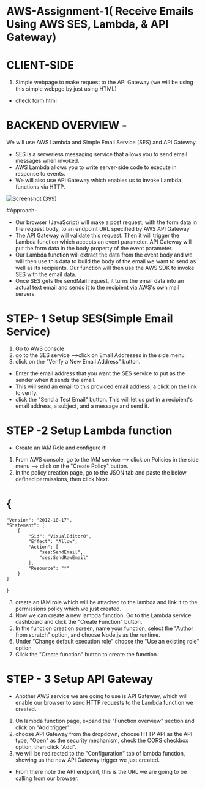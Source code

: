 # AWS-Assignment-1( Receive Emails Using AWS SES, Lambda, & API Gateway)
# CLIENT-SIDE
1. Simple webpage to make request to the API Gateway
(we will be using this simple webpge by just using HTML)
- check form.html

# BACKEND OVERVIEW -

We will use AWS Lambda and Simple Email Service (SES) and API Gateway.
- SES is a serverless messaging service that allows you to send email messages when invoked.
- AWS Lambda allows you to write server-side code to execute in response to events.
- We will also use API Gateway which enables us to invoke Lambda functions via HTTP.

![Screenshot (399)](https://user-images.githubusercontent.com/117630401/202645960-aa603fe3-2c56-4ad3-9bfb-31dad81f8b9f.png)

#Approach-
- Our browser (JavaScript) will make a post request, with the form data in the request body, to an endpoint URL specified by AWS API Gateway
- The API Gateway will validate this request. Then it will trigger the Lambda function which accepts an event parameter. 
  API Gateway will put the form data in the body property of the event parameter.
- Our Lambda function will extract the data from the event body and we will then use this data to build the body of the email we want to send as well as its recipients. Our function will then use the AWS SDK to invoke SES with the email data.
- Once SES gets the sendMail request, it turns the email data into an actual text email and sends it to the recipient via AWS's own mail servers.

# STEP- 1 Setup SES(Simple Email Service)
1. Go to AWS console
2. go to the SES service —>click on Email Addresses in the side menu
3. click on the "Verify a New Email Address" button.
- Enter the email address that you want the SES service to put as the sender when it sends the email.
- This will send an email to this provided email address, a click on the link to verify.
- click the "Send a Test Email" button. This will let us put in a recipient's email address, a subject, and a message and send it.

# STEP -2 Setup Lambda function
- Create an IAM Role and configure it!
1. From AWS console, go to the IAM service —> click on Policies in the side menu —> click on the "Create Policy" button.
2. In the policy creation page, go to the JSON tab and paste the below defined  permissions, then click Next.
 # {
    "Version": "2012-10-17",
    "Statement": [
        {
            "Sid": "VisualEditor0",
            "Effect": "Allow",
            "Action": [
                "ses:SendEmail",
                "ses:SendRawEmail"
            ],
            "Resource": "*"
        }
    ]
}

3.  create an IAM role which will be attached to the lambda and link it to the permissions policy which we just created.
4. Now we can create a new lambda function. Go to the Lambda service dashboard and click the "Create Function" button.
5. In the function creation screen, name your function, select the "Author from scratch" option, and choose Node.js as the runtime.
6. Under "Change default execution role" choose the "Use an existing role" option 
7. Click the "Create function" button to create the function.

# STEP - 3 Setup API Gateway
- Another AWS service we are going to use is API Gateway, which will enable our browser to send HTTP requests to the Lambda function we created.
1. On lambda function page, expand the "Function overview" section and click on "Add trigger".
2. choose API Gateway from the dropdown,  choose HTTP API as the API type, "Open" as the security mechanism, check the CORS checkbox option, then click "Add".
3. we will be redirected to the "Configuration" tab of lambda function, showing us the new API Gateway trigger we just created. 
- From there note the API endpoint, this is the URL we are going to be calling from our browser.

